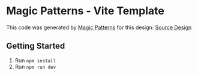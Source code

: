 # Magic Patterns - Vite Template

This code was generated by [Magic Patterns](https://magicpatterns.com) for this design: [Source Design](https://www.magicpatterns.com/c/eywmjskeodknltdh7pdov6)

## Getting Started

1. Run `npm install`
2. Run `npm run dev`
